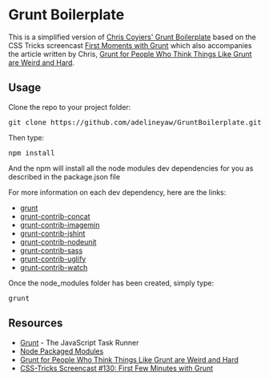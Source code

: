 Grunt Boilerplate
================

<p>This is a simplified version of <a href="https://github.com/chriscoyier/My-Grunt-Boilerplate">Chris Coyiers' Grunt Boilerplate</a> based on the CSS Tricks screencast <a href="http://css-tricks.com/video-screencasts/130-first-moments-grunt/">First Moments with Grunt</a> which also accompanies the article written by Chris, <a href="http://24ways.org/2013/grunt-is-not-weird-and-hard/">Grunt for People Who Think Things Like Grunt are Weird and Hard</a>.</p>

<h2>Usage</h2>

<p>Clone the repo to your project folder:</p>

<pre>git clone https://github.com/adelineyaw/GruntBoilerplate.git</pre>

<p>Then type:</p>

<pre>npm install</pre>

<p>And the npm will install all the node modules dev dependencies for you as described in the package.json file</p>

<p>For more information on each dev dependency, here are the links:</p>

<ul>
<li><a href="https://www.npmjs.org/package/grunt">grunt</a></li>
<li><a href="https://www.npmjs.org/package/grunt-contrib-concat">grunt-contrib-concat</a></li>
<li><a href="https://www.npmjs.org/package/grunt-contrib-imagemin">grunt-contrib-imagemin</a></li>
<li><a href="https://www.npmjs.org/package/grunt-contrib-jshint">grunt-contrib-jshint</a></li>
<li><a href="https://www.npmjs.org/package/grunt-contrib-nodeunit">grunt-contrib-nodeunit</a></li>
<li><a href="https://www.npmjs.org/package/grunt-contrib-sass">grunt-contrib-sass</a></li>
<li><a href="https://www.npmjs.org/package/grunt-contrib-uglify">grunt-contrib-uglify</a></li>
<li><a href="https://www.npmjs.org/package/grunt-contrib-watch">grunt-contrib-watch</a></li>
</ul>

<p>Once the node_modules folder has been created, simply type:</p><pre>grunt</pre>

<h2>Resources</h2>

<ul>
<li><a href="http://gruntjs.com/">Grunt</a> - The JavaScript Task Runner</li>
<li><a href="https://www.npmjs.org/">Node Packaged Modules</li>
<li><a href="http://24ways.org/2013/grunt-is-not-weird-and-hard/">Grunt for People Who Think Things Like Grunt are Weird and Hard</a></li>
<li><a href="https://www.youtube.com/watch?v=Mr2VBRdRYak">CSS-Tricks Screencast #130: First Few Minutes with Grunt</a></li>
</ul>
